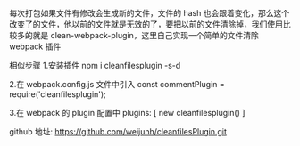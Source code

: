 每次打包如果文件有修改会生成新的文件，文件的 hash 也会跟着变化，那么这个改变了的文件，他以前的文件就是无效的了，要把以前的文件清除掉，我们使用比较多的就是 clean-webpack-plugin，这里自己实现一个简单的文件清除 webpack 插件

相似步骤 1.安装插件
npm i cleanfilesplugin -s-d

2.在 webpack.config.js 文件中引入
const commentPlugin = require('cleanfilesplugin');

3.在 webpack 的 plugin 配置中
plugins: [
new cleanfilesplugin()
]

github 地址:
https://github.com/weijunh/cleanfilesPlugin.git
